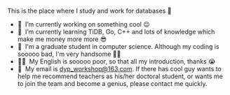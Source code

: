 
This is the place where I study and work for databases 💪

- 🔭 &nbsp;I’m currently working on something cool :wink:
- 🌱 &nbsp;I’m currently learning TiDB, Go, C++ and lots of knowledge which make me money more more 😎
- 💬 &nbsp;I'm a graduate student in computer science. Although my coding is sooooo bad, I'm very handsome 🤵‍♂️
- 👨‍💻 &nbsp;My English is sooooo poor, so that all my introduction, thanks 😭
- 📮 &nbsp;My email is dyp_workshop@163.com. If there has cool guy wants to help me recommend teachers as his/her doctoral student, or wants me to join the team and become a genius, please contact me quickly.
